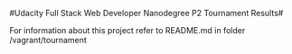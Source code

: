 #Udacity Full Stack Web Developer Nanodegree P2 Tournament Results#

For information about this project refer to README.md in folder /vagrant/tournament
